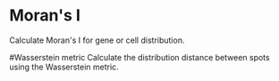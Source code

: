 # Moran's I
Calculate Moran's I for gene or cell distribution.

#Wasserstein metric
Calculate the distribution distance between spots using the Wasserstein metric.
